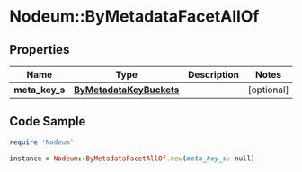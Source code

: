 # Nodeum::ByMetadataFacetAllOf

## Properties

Name | Type | Description | Notes
------------ | ------------- | ------------- | -------------
**meta_key_s** | [**ByMetadataKeyBuckets**](ByMetadataKeyBuckets.md) |  | [optional] 

## Code Sample

```ruby
require 'Nodeum'

instance = Nodeum::ByMetadataFacetAllOf.new(meta_key_s: null)
```



